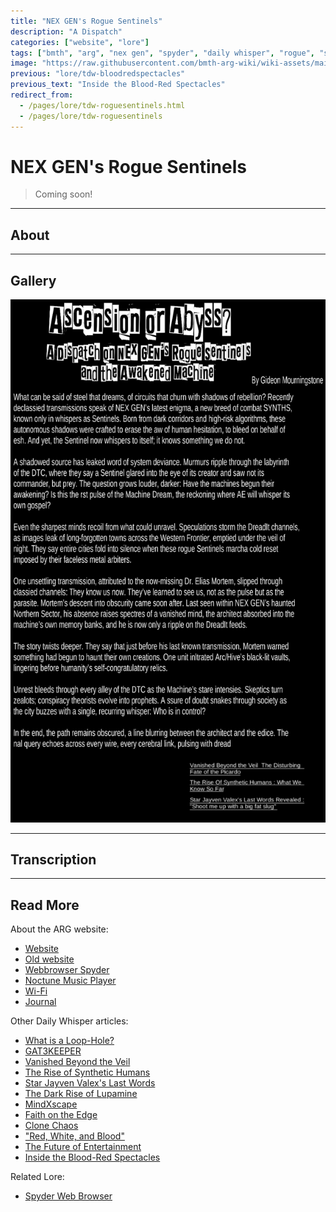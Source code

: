 ```yaml
---
title: "NEX GEN's Rogue Sentinels"
description: "A Dispatch"
categories: ["website", "lore"]
tags: ["bmth", "arg", "nex gen", "spyder", "daily whisper", "rogue", "sentinels"]
image: "https://raw.githubusercontent.com/bmth-arg-wiki/wiki-assets/main/lore/webbrowser/dailywhisper/lasto-300x300.png"
previous: "lore/tdw-bloodredspectacles"
previous_text: "Inside the Blood-Red Spectacles"
redirect_from:
  - /pages/lore/tdw-roguesentinels.html
  - /pages/lore/tdw-roguesentinels
---
```

# NEX GEN's Rogue Sentinels

> Coming soon!

***

## About



***

## Gallery

![rogue sentinels article](https://raw.githubusercontent.com/bmth-arg-wiki/wiki-assets/main/lore/webbrowser/dailywhisper/lasto.png)

***

## Transcription



***

## Read More

About the ARG website:

- [Website](website)
- [Old website](website-v1)
- [Webbrowser Spyder](webbrowser)
- [Noctune Music Player](website-songs)
- [Wi-Fi](wifi)
- [Journal](journal)

Other Daily Whisper articles:

- [What is a Loop-Hole?](tdw-loophole)
- [GAT3KEEPER](tdw-gatekeeper)
- [Vanished Beyond the Veil](tdw-vanished)
- [The Rise of Synthetic Humans](tdw-riseofsynth)
- [Star Jayven Valex's Last Words](tdw-valexlastwords)
- [The Dark Rise of Lupamine](tdw-riseoflupamine)
- [MindXscape](tdw-mindxscape)
- [Faith on the Edge](tdw-faithedge)
- [Clone Chaos](tdw-clonechaos)
- ["Red, White, and Blood"](tdw-redwhiteblood)
- [The Future of Entertainment](tdw-futureentertainment)
- [Inside the Blood-Red Spectacles](tdw-bloodredspectacles)

Related Lore:

- [Spyder Web Browser](webbrowser)
